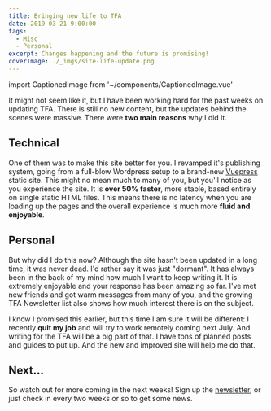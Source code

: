 ```yaml
---
title: Bringing new life to TFA
date: 2019-03-21 9:00:00
tags:
  - Misc
  - Personal
excerpt: Changes happening and the future is promising!
coverImage: ./_imgs/site-life-update.png
---
```

import CaptionedImage from '~/components/CaptionedImage.vue'

It might not seem like it, but I have been working hard for the past weeks on updating TFA. There is still no new content, but the updates behind the scenes were massive. There were **two main reasons** why I did it.

## Technical

<captioned-image alt="Migrating from Wordpress to Vuepress" caption="" imgFile="/blog/190322%20new%20site/wp-to-vp.png" :blog="true"/>

One of them was to make this site better for you. I revamped it's publishing system, going from a full-blow Wordpress setup to a brand-new [Vuepress](https://vuepress.vuejs.org/) static site. This might no mean much to many of you, but you'll notice as you experience the site. It is **over 50% faster**, more stable, based entirely on single static HTML files. This means there is no latency when you are loading up the pages and the overall experience is much more **fluid and enjoyable**.

## Personal

But why did I do this now? Although the site hasn't been updated in a long time, it was never dead. I'd rather say it was just "dormant". It has always been in the back of my mind how much I want to keep writing it. It is extremely enjoyable and your response has been amazing so far. I've met new friends and got warm messages from many of you, and the growing TFA Newsletter list also shows how much interest there is on the subject.

<captioned-image alt="New life, new horizons..." caption="" imgFile="/blog/190322%20new%20site/new-life.png" :blog="true"/>

I know I promised this earlier, but this time I am sure it will be different: I recently **quit my job** and will try to work remotely coming next July. And writing for the TFA will be a big part of that. I have tons of planned posts and guides to put up. And the new and improved site will help me do that.

## Next...

So watch out for more coming in the next weeks! Sign up the [newsletter](/newsletter/), or just check in every two weeks or so to get some news.
